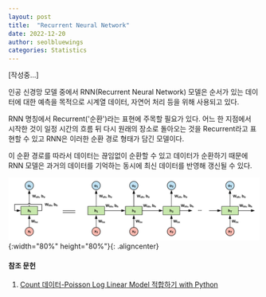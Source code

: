 ```yaml
---
layout: post
title:  "Recurrent Neural Network"
date: 2022-12-20
author: seolbluewings
categories: Statistics
---
```


[작성중...]

인공 신경망 모델 중에서 RNN(Recurrent Neural Network) 모델은 순서가 있는 데이터에 대한 예측을 목적으로 시계열 데이터, 자연어 처리 등을 위해 사용되고 있다.

RNN 명칭에서 Recurrent('순환')라는 표현에 주목할 필요가 있다. 어느 한 지점에서 시작한 것이 일정 시간의 흐름 뒤 다시 원래의 장소로 돌아오는 것을 Recurrent라고 표현할 수 있고 RNN은 이러한 순환 경로 형태가 담긴 모델이다.

이 순환 경로를 따라서 데이터는 끊임없이 순환할 수 있고 데이터가 순환하기 때문에 RNN 모델은 과거의 데이터를 기억하는 동시에 최신 데이터를 반영해 갱신될 수 있다.

![RNN](https://github.com/seolbluewings/seolbluewings.github.io/blob/master/assets/rnn_1.png?raw=true){:width="80%" height="80%"}{: .aligncenter}




#### 참조 문헌
1. [Count 데이터-Poisson Log Linear Model 적합하기 with Python](https://zephyrus1111.tistory.com/88) <br>

